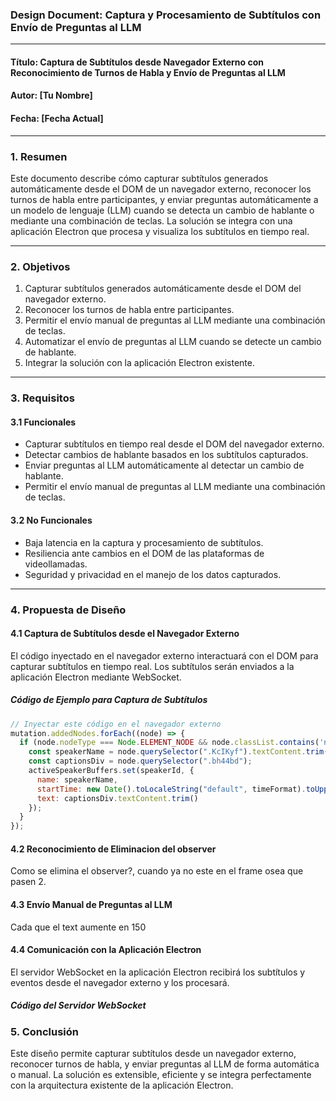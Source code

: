 ### **Design Document: Captura y Procesamiento de Subtítulos con Envío de Preguntas al LLM**

---

#### **Título**: Captura de Subtítulos desde Navegador Externo con Reconocimiento de Turnos de Habla y Envío de Preguntas al LLM

#### **Autor**: [Tu Nombre]

#### **Fecha**: [Fecha Actual]

---

### **1. Resumen**
Este documento describe cómo capturar subtítulos generados automáticamente desde el DOM de un navegador externo, reconocer los turnos de habla entre participantes, y enviar preguntas automáticamente a un modelo de lenguaje (LLM) cuando se detecta un cambio de hablante o mediante una combinación de teclas. La solución se integra con una aplicación Electron que procesa y visualiza los subtítulos en tiempo real.

---

### **2. Objetivos**
1. Capturar subtítulos generados automáticamente desde el DOM del navegador externo.
2. Reconocer los turnos de habla entre participantes.
3. Permitir el envío manual de preguntas al LLM mediante una combinación de teclas.
4. Automatizar el envío de preguntas al LLM cuando se detecte un cambio de hablante.
5. Integrar la solución con la aplicación Electron existente.

---

### **3. Requisitos**

#### **3.1 Funcionales**
- Capturar subtítulos en tiempo real desde el DOM del navegador externo.
- Detectar cambios de hablante basados en los subtítulos capturados.
- Enviar preguntas al LLM automáticamente al detectar un cambio de hablante.
- Permitir el envío manual de preguntas al LLM mediante una combinación de teclas.

#### **3.2 No Funcionales**
- Baja latencia en la captura y procesamiento de subtítulos.
- Resiliencia ante cambios en el DOM de las plataformas de videollamadas.
- Seguridad y privacidad en el manejo de los datos capturados.

---

### **4. Propuesta de Diseño**

#### **4.1 Captura de Subtítulos desde el Navegador Externo**
El código inyectado en el navegador externo interactuará con el DOM para capturar subtítulos en tiempo real. Los subtítulos serán enviados a la aplicación Electron mediante WebSocket.

##### **Código de Ejemplo para Captura de Subtítulos**
```javascript
// Inyectar este código en el navegador externo
mutation.addedNodes.forEach((node) => {
  if (node.nodeType === Node.ELEMENT_NODE && node.classList.contains('nMcdL')) {
    const speakerName = node.querySelector(".KcIKyf").textContent.trim();
    const captionsDiv = node.querySelector(".bh44bd");
    activeSpeakerBuffers.set(speakerId, {
      name: speakerName,
      startTime: new Date().toLocaleString("default", timeFormat).toUpperCase(),
      text: captionsDiv.textContent.trim()
    });
  }
});
```



#### **4.2 Reconocimiento de Eliminacion del observer**

Como se elimina el observer?, cuando ya no este en el frame osea que pasen 2.

#### **4.3 Envío Manual de Preguntas al LLM**
Cada que el text aumente en 150


#### **4.4 Comunicación con la Aplicación Electron**
El servidor WebSocket en la aplicación Electron recibirá los subtítulos y eventos desde el navegador externo y los procesará.

##### **Código del Servidor WebSocket**

### **5. Conclusión**
Este diseño permite capturar subtítulos desde un navegador externo, reconocer turnos de habla, y enviar preguntas al LLM de forma automática o manual. La solución es extensible, eficiente y se integra perfectamente con la arquitectura existente de la aplicación Electron.